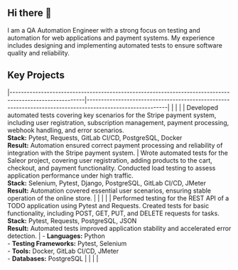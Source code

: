 ## Hi there 👋

I am a QA Automation Engineer with a strong focus on testing and automation for web applications and payment systems. My experience includes designing and implementing automated tests to ensure software quality and reliability.

## Key Projects

                                                                                                                                                                                                             
|--------------------------------------------------------------------------------------------------------|----------------------------------------------------------------------------------------------------------|
|                                                                                                        |                                                                                                          |
| Developed automated tests covering key scenarios for the Stripe payment system, including user registration, subscription management, payment processing, webhook handling, and error scenarios. <br> **Stack:** Pytest, Requests, GitLab CI/CD, PostgreSQL, Docker <br> **Result:** Automation ensured correct payment processing and reliability of integration with the Stripe payment system. | Wrote automated tests for the Saleor project, covering user registration, adding products to the cart, checkout, and payment functionality. Conducted load testing to assess application performance under high traffic. <br> **Stack:** Selenium, Pytest, Django, PostgreSQL, GitLab CI/CD, JMeter <br> **Result:** Automation covered essential user scenarios, ensuring stable operation of the online store. |
|                                                                                                        |                                                                                                          |
| Performed testing for the REST API of a TODO application using Pytest and Requests. Created tests for basic functionality, including POST, GET, PUT, and DELETE requests for tasks. <br> **Stack:** Pytest, Requests, PostgreSQL, JSON <br> **Result:** Automated tests improved application stability and accelerated error detection. | - **Languages:** Python <br> - **Testing Frameworks:** Pytest, Selenium <br> - **Tools:** Docker, GitLab CI/CD, JMeter <br> - **Databases:** PostgreSQL |
|                                                                                                        |                                                                                                          |
